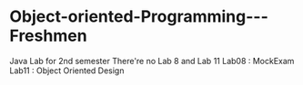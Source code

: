 # Object-oriented-Programming---Freshmen
Java Lab for 2nd semester
There're no Lab 8 and Lab 11 
Lab08 : MockExam
Lab11 : Object Oriented Design
